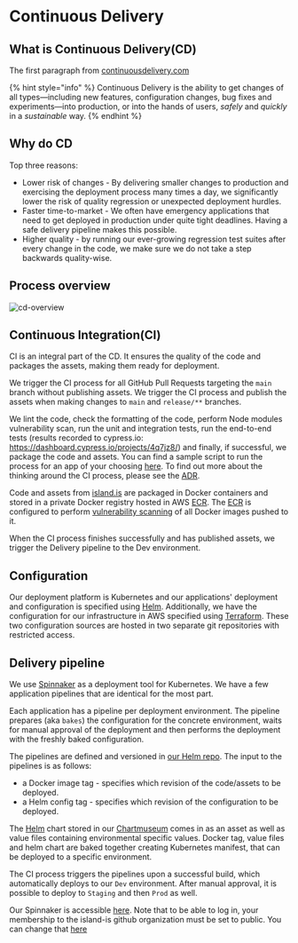 # Continuous Delivery

## What is Continuous Delivery(CD)

The first paragraph from [continuousdelivery.com](https://continuousdelivery.com/#main)

{% hint style="info" %}
Continuous Delivery is the ability to get changes of all types—including new features, configuration changes, bug fixes and experiments—into production, or into the hands of users, _safely_ and _quickly_ in a _sustainable_ way.
{% endhint %}

## Why do CD

Top three reasons:

- Lower risk of changes - By delivering smaller changes to production and exercising the deployment process many times a day, we significantly lower the risk of quality regression or unexpected deployment hurdles.
- Faster time-to-market - We often have emergency applications that need to get deployed in production under quite tight deadlines. Having a safe delivery pipeline makes this possible.
- Higher quality - by running our ever-growing regression test suites after every change in the code, we make sure we do not take a step backwards quality-wise.

## Process overview

![cd-overview](./assets/cd-overview.svg)

## Continuous Integration(CI)

CI is an integral part of the CD. It ensures the quality of the code and packages the assets, making them ready for deployment.

We trigger the CI process for all GitHub Pull Requests targeting the `main` branch without publishing assets. We trigger the CI process and publish the assets when making changes to `main` and `release/**` branches.

We lint the code, check the formatting of the code, perform Node modules vulnerability scan, run the unit and integration tests, run the end-to-end tests (results recorded to cypress.io: https://dashboard.cypress.io/projects/4q7jz8/) and finally, if successful, we package the code and assets. You can find a sample script to run the process for an app of your choosing [here](https://github.com/island-is/island.is/blob/main/scripts/ci). To find out more about the thinking around the CI process, please see the [ADR](../adr/0002-continuous-integration.md).

Code and assets from [island.is](https://github.com/island-is/island.is) are packaged in Docker containers and stored in a private Docker registry hosted in AWS [ECR](https://aws.amazon.com/ecr/). The [ECR](https://aws.amazon.com/ecr/) is configured to perform [vulnerability scanning](https://docs.aws.amazon.com/AmazonECR/latest/userguide/image-scanning.html) of all Docker images pushed to it.

When the CI process finishes successfully and has published assets, we trigger the Delivery pipeline to the Dev environment.

## Configuration

Our deployment platform is Kubernetes and our applications' deployment and configuration is specified using [Helm](https://helm.sh). Additionally, we have the configuration for our infrastructure in AWS specified using [Terraform](https://www.terraform.io). These two configuration sources are hosted in two separate git repositories with restricted access.

## Delivery pipeline

We use [Spinnaker](https://spinnaker.io) as a deployment tool for Kubernetes. We have a few application pipelines that are identical for the most part.

Each application has a pipeline per deployment environment. The pipeline prepares (aka `bakes`) the configuration for the concrete environment, waits for manual approval of the deployment and then performs the deployment with the freshly baked configuration.

The pipelines are defined and versioned in [our Helm repo](https://github.com/island-is/helm). The input to the pipelines is as follows:

- a Docker image tag - specifies which revision of the code/assets to be deployed.
- a Helm config tag - specifies which revision of the configuration to be deployed.

The [Helm](https://helm.sh) chart stored in our [Chartmuseum](https://chartmuseum.com) comes in as an asset as well as value files containing environmental specific values. Docker tag, value files and helm chart are baked together creating Kubernetes manifest, that can be deployed to a specific environment.

The CI process triggers the pipelines upon a successful build, which automatically deploys to our `Dev` environment. After manual approval, it is possible to deploy to `Staging` and then `Prod` as well.

Our Spinnaker is accessible [here](https://spinnaker.shared.devland.is). Note that to be able to log in, your membership to the island-is github organization must be set to public. You can change that [here](https://github.com/orgs/island-is/people)
